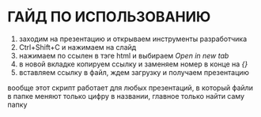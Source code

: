 # ГАЙД ПО ИСПОЛЬЗОВАНИЮ
1. заходим на презентацию и открываем инструменты разработчика
2. Ctrl+Shift+C и нажимаем на слайд
3. нажимаем по ссылен в тэге html и выбираем *Open in new tab*
4. в новой вкладке копируем ссылку и заменяем номер в конце на *{}*
5. вставляем ссылку в файл, ждем загрузку и получаем презентацию

вообще этот скрипт работает для любых презентаций, в который файли в папке меняют только цифру в названии, главное только найти саму папку
